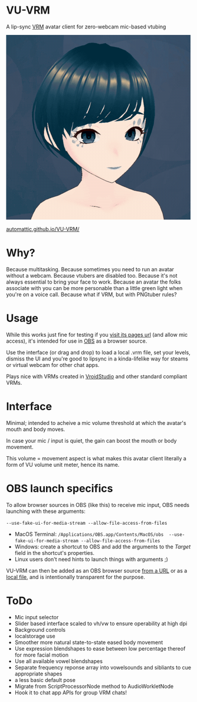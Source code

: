 # VU-VRM
A lip-sync [VRM](https://vrm.dev/en/) avatar client for zero-webcam mic-based vtubing

![Image](/assets/VU-VRM.gif?raw=true "VU-VRM")

[automattic.github.io/VU-VRM/](https://automattic.github.io/VU-VRM/)

# Why?
Because multitasking. Because sometimes you need to run an avatar without a webcam. Because vtubers are disabled too. Because it's not always essential to bring your face to work. Because an avatar the folks associate with you can be more personable than a little green light when you're on a voice call. Because what if VRM, but with PNGtuber rules?

# Usage
While this works just fine for testing if you [visit its pages url](https://automattic.github.io/VU-VRM/) (and allow mic access), it's intended for use in [OBS](https://obsproject.com) as a browser source.

Use the interface (or drag and drop) to load a local .vrm file, set your levels, dismiss the UI and you're good to lipsync in a kinda-lifelike way for steams or virtual webcam for other chat apps.

Plays nice with VRMs created in [VroidStudio](https://vroid.com/en/studio) and other standard compliant VRMs. 

# Interface
Minimal; intended to acheive a mic volume threshold at which the avatar's mouth and body moves.

In case your mic / input is quiet, the gain can boost the mouth or body movement.

This volume = movement aspect is what makes this avatar client literally a form of VU volume unit meter, hence its name.

# OBS launch specifics

To allow browser sources in OBS (like this) to receive mic input, OBS needs launching with these arguments:

`--use-fake-ui-for-media-stream --allow-file-access-from-files`

- MacOS Terminal: `/Applications/OBS.app/Contents/MacOS/obs  --use-fake-ui-for-media-stream --allow-file-access-from-files`
- Windows: create a shortcut to OBS and add the arguments to the *Target* field in the shortcut's properties.
- Linux users don't need hints to launch things with arguments ;)

VU-VRM can then be added as an OBS browser source [from a URL](https://automattic.github.io/VU-VRM/) or as a [local file](https://github.com/Automattic/VU-VRM/archive/refs/heads/trunk.zip), and is intentionally transparent for the purpose.

# ToDo
- Mic input selector
- Slider based interface scaled to vh/vw to ensure operability at high dpi
- Background controls
- localstorage use
- Smoother more natural state-to-state eased body movement
- Use expression blendshapes to ease between low percentage thereof for more facial motion
- Use all available vowel blendshapes
- Separate frequency reponse array into vowelsounds and sibliants to cue appropriate shapes
- a less basic default pose
- Migrate from ScriptProcessorNode method to AudioWorkletNode
- Hook it to chat app APIs for group VRM chats!
